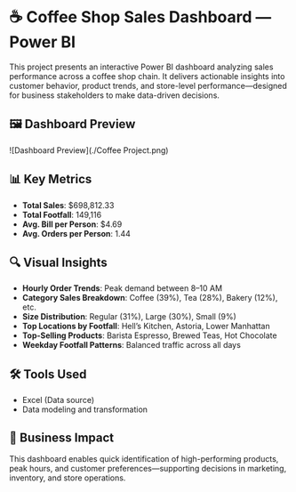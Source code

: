 # ☕ Coffee Shop Sales Dashboard — Power BI

This project presents an interactive Power BI dashboard analyzing sales performance across a coffee shop chain. It delivers actionable insights into customer behavior, product trends, and store-level performance—designed for business stakeholders to make data-driven decisions.

## 🖼️ Dashboard Preview
![Dashboard Preview](./Coffee Project.png)

## 📊 Key Metrics
- **Total Sales**: $698,812.33  
- **Total Footfall**: 149,116  
- **Avg. Bill per Person**: $4.69  
- **Avg. Orders per Person**: 1.44  

## 🔍 Visual Insights
- **Hourly Order Trends**: Peak demand between 8–10 AM  
- **Category Sales Breakdown**: Coffee (39%), Tea (28%), Bakery (12%), etc.  
- **Size Distribution**: Regular (31%), Large (30%), Small (9%)  
- **Top Locations by Footfall**: Hell’s Kitchen, Astoria, Lower Manhattan  
- **Top-Selling Products**: Barista Espresso, Brewed Teas, Hot Chocolate  
- **Weekday Footfall Patterns**: Balanced traffic across all days

## 🛠 Tools Used
- Excel (Data source)
- Data modeling and transformation

## 🎯 Business Impact
This dashboard enables quick identification of high-performing products, peak hours, and customer preferences—supporting decisions in marketing, inventory, and store operations.

